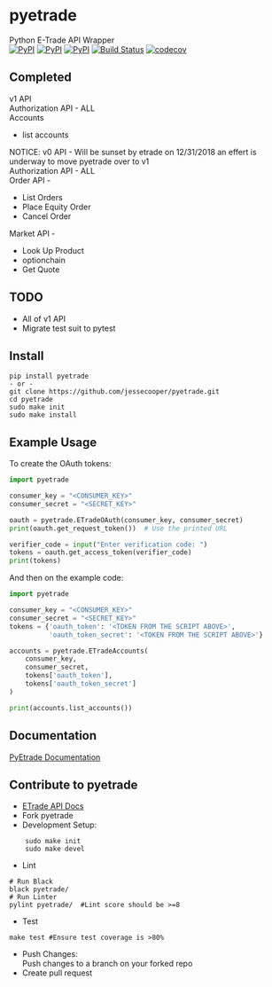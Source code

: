 # pyetrade

Python E-Trade API Wrapper   
[![PyPI](https://img.shields.io/pypi/v/pyetrade.svg)](https://pypi.python.org/pypi/pyetrade)
[![PyPI](https://img.shields.io/pypi/l/pyetrade.svg)]()
[![PyPI](https://img.shields.io/pypi/pyversions/pyetrade.svg)](https://pypi.python.org/pypi/pyetrade)
[![Build Status](https://travis-ci.org/jessecooper/pyetrade.svg?branch=master)](https://travis-ci.org/jessecooper/pyetrade)
[![codecov](https://codecov.io/gh/jessecooper/pyetrade/branch/master/graph/badge.svg)](https://codecov.io/gh/jessecooper/pyetrade)
## Completed
v1 API  
Authorization API - ALL  
Accounts  
* list accounts
  
NOTICE: v0 API - Will be sunset by etrade on 12/31/2018 an effert is underway to move pyetrade over to v1  
Authorization API - ALL  
Order API - 
* List Orders
* Place Equity Order 
* Cancel Order
 
Market API - 
* Look Up Product 
* optionchain
* Get Quote  

## TODO
* All of v1 API
* Migrate test suit to pytest

## Install
```
pip install pyetrade
- or -
git clone https://github.com/jessecooper/pyetrade.git
cd pyetrade
sudo make init
sudo make install
```
## Example Usage

To create the OAuth tokens:
```python
import pyetrade

consumer_key = "<CONSUMER_KEY>"
consumer_secret = "<SECRET_KEY>"

oauth = pyetrade.ETradeOAuth(consumer_key, consumer_secret)
print(oauth.get_request_token())  # Use the printed URL

verifier_code = input("Enter verification code: ")
tokens = oauth.get_access_token(verifier_code)
print(tokens)
```

And then on the example code:

```python
import pyetrade

consumer_key = "<CONSUMER_KEY>"
consumer_secret = "<SECRET_KEY>"
tokens = {'oauth_token': '<TOKEN FROM THE SCRIPT ABOVE>',
          'oauth_token_secret': '<TOKEN FROM THE SCRIPT ABOVE>'}

accounts = pyetrade.ETradeAccounts(
    consumer_key,
    consumer_secret,
    tokens['oauth_token'],
    tokens['oauth_token_secret']
)

print(accounts.list_accounts())
```
## Documentation
[PyEtrade Documentation](https://pyetrade.readthedocs.io/en/latest/)
## Contribute to pyetrade
* [ETrade API Docs](https://developer.etrade.com/ctnt/dev-portal/getArticleByCategory?category=Documentation)
* Fork pyetrade
* Development Setup:  
```
    sudo make init  
    sudo make devel
```
* Lint  
```
# Run Black
black pyetrade/
# Run Linter
pylint pyetrade/  #Lint score should be >=8
```
* Test  
```
make test #Ensure test coverage is >80%
```
* Push Changes:  
Push changes to a branch on your forked repo
* Create pull request
